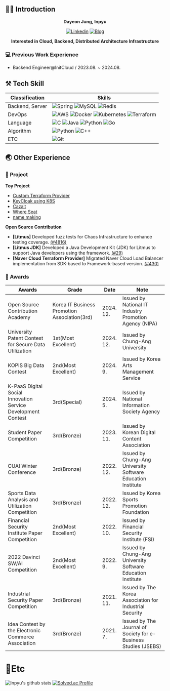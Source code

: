 ## 🙋‍♂️ Introduction
<div align="center">
<b>Dayeon Jung, Inpyu</b>
  
[![Linkedin](https://img.shields.io/badge/-LinkedIn-blue?style=flat-square&logo=Linkedin&logoColor=white)](https://www.linkedin.com/in/dayeon-jung-19b219256/)
[![Blog](http://img.shields.io/badge/-Tech%20blog-black?style=flat-square&logo=blogger&logoColor=white)](https://inpyu.github.io/)

**Interested in Cloud, Backend, Distributed Architecture Infrastructure**

</div>

### 💻 Previous Work Experience
  - Backend Engineer@InitCloud / 2023.08. ~ 2024.08.

## ⚒ Tech Skill
|Classification|Skills|
|---|---|
|Backend, Server|![Spring](https://img.shields.io/badge/spring-%236DB33F.svg?style=for-the-badge&logo=spring&logoColor=white) ![MySQL](https://img.shields.io/badge/mysql-%2300f.svg?style=for-the-badge&logo=mysql&logoColor=white) 	![Redis](https://img.shields.io/badge/redis-%23DD0031.svg?style=for-the-badge&logo=redis&logoColor=white)|
|DevOps|![AWS](https://img.shields.io/badge/AWS-%23FF9900.svg?style=for-the-badge&logo=amazon-aws&logoColor=white) ![Docker](https://img.shields.io/badge/docker-%230db7ed.svg?style=for-the-badge&logo=docker&logoColor=white) ![Kubernetes](https://img.shields.io/badge/kubernetes-%23326ce5.svg?style=for-the-badge&logo=kubernetes&logoColor=white) ![Terraform](https://img.shields.io/badge/terraform-%235835CC.svg?style=for-the-badge&logo=terraform&logoColor=white)|
|Language|![C](https://img.shields.io/badge/c-%2300599C.svg?style=for-the-badge&logo=c&logoColor=white)  ![Java](https://img.shields.io/badge/java-%23ED8B00.svg?style=for-the-badge&logo=java&logoColor=white) ![Python](https://img.shields.io/badge/python-3670A0?style=for-the-badge&logo=python&logoColor=ffdd54) ![Go](https://img.shields.io/badge/go-%2300ADD8.svg?style=for-the-badge&logo=go&logoColor=white)|
|Algorithm|![Python](https://img.shields.io/badge/python-3670A0?style=for-the-badge&logo=python&logoColor=ffdd54) ![C++](https://img.shields.io/badge/c++-%2300599C.svg?style=for-the-badge&logo=c%2B%2B&logoColor=white)|
|ETC|![Git](https://img.shields.io/badge/git-%23F05033.svg?style=for-the-badge&logo=git&logoColor=white)|


## 🌏 Other Experience
### 📝 Project
**Toy Project**
 - [Custom Terraform Provider](https://github.com/inpyu/terraform-provider-inpyu-framework)
 - [KeyCloak using K8S](https://github.com/inpyu/keycloak-k8s)
 - [Cazait](https://github.com/CaZaIt/CaZaIt-Server)
 - [Where Seat](https://github.com/UMC-Hackathon-VTeam/WhereSeat_Back_Spring)
 - [name making](https://github.com/University-MakeUs-Challenge/3rd-hackathon-Team3)

**Open Source Contribution**
- **[Litmus]** Developed fuzz tests for Chaos Infrastructure to enhance testing coverage. [(#4816)](https://github.com/litmuschaos/litmus/pull/4816)
- **[Litmus JDK]** Developed a Java Development Kit (JDK) for Litmus to support Java developers using the framework. [(#29)](https://github.com/litmuschaos/litmus-java-sdk/pull/29)
- **[Naver Cloud Terraform Provider]** Migrated Naver Cloud Load Balancer implementation from SDK-based to Framework-based version. [(#430)](https://github.com/NaverCloudPlatform/terraform-provider-ncloud/pull/430)

### 🏅 Awards
| Awards | Grade | Date | Note |
|---|---|---|---|
| Open Source Contribution Academy|Korea IT Business Promotion Association(3rd)| 2024. 12. | Issued by National IT Industry Promotion Agency (NIPA) |
| University Patent Contest for Secure Data Utilization |1st(Most Excellent)| 2024. 12. | Issued by Chung-Ang University |
| KOPIS Big Data Contest |2nd(Most Excellent)| 2024. 9. | Issued by Korea Arts Management Service |
| K-PaaS Digital Social Innovation Service Development Contest |3rd(Special)| 2024. 5. | Issued by National Information Society Agency |
| Student Paper Competition |3rd(Bronze)| 2023. 11. | Issued by Korean Digital Content Association |
| CUAI Winter Conference |3rd(Bronze)| 2022. 12. | Issued by Chung-Ang University Software Education Institute |
| Sports Data Analysis and Utilization Competition |3rd(Bronze)| 2022. 12. | Issued by Korea Sports Promotion Foundation |
| Financial Security Institute Paper Competition |2nd(Most Excellent)| 2022. 10. | Issued by Financial Security Institute (FSI) |
| 2022 Davinci SW/AI Competition |2nd(Most Excellent)| 2022. 9. | Issued by Chung-Ang University Software Education Institute |
| Industrial Security Paper Competition |3rd(Bronze)| 2021. 11. | Issued by The Korea Association for Industrial Security |
| Idea Contest by the Electronic Commerce Association |3rd(Bronze)| 2021. 7. | Issued by The Journal of Society for e-Business Studies (JSEBS) |

# 💭Etc

![Inpyu's github stats](https://github-readme-stats.vercel.app/api?username=inpyu&show_icons=true&tokyonight)
[![Solved.ac Profile](http://mazassumnida.wtf/api/generate_badge?boj=dayeon620)](https://solved.ac/dayeon620)
